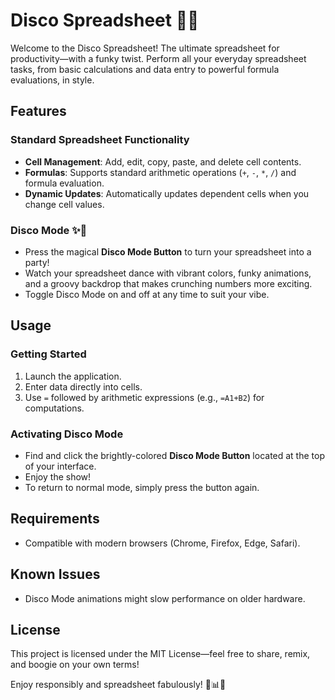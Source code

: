 # Disco Spreadsheet 🎉🕺

Welcome to the Disco Spreadsheet! The ultimate spreadsheet for productivity—with a funky twist. Perform all your everyday spreadsheet tasks, from basic calculations and data entry to powerful formula evaluations, in style.

## Features

### Standard Spreadsheet Functionality
- **Cell Management**: Add, edit, copy, paste, and delete cell contents.
- **Formulas**: Supports standard arithmetic operations (`+`, `-`, `*`, `/`) and formula evaluation.
- **Dynamic Updates**: Automatically updates dependent cells when you change cell values.

### Disco Mode ✨🪩
- Press the magical **Disco Mode Button** to turn your spreadsheet into a party!
- Watch your spreadsheet dance with vibrant colors, funky animations, and a groovy backdrop that makes crunching numbers more exciting.
- Toggle Disco Mode on and off at any time to suit your vibe.

## Usage

### Getting Started
1. Launch the application.
2. Enter data directly into cells.
3. Use `=` followed by arithmetic expressions (e.g., `=A1+B2`) for computations.

### Activating Disco Mode
- Find and click the brightly-colored **Disco Mode Button** located at the top of your interface.
- Enjoy the show!
- To return to normal mode, simply press the button again.

## Requirements
- Compatible with modern browsers (Chrome, Firefox, Edge, Safari).

## Known Issues
- Disco Mode animations might slow performance on older hardware.

## License
This project is licensed under the MIT License—feel free to share, remix, and boogie on your own terms!

Enjoy responsibly and spreadsheet fabulously! 🕺📊✨

